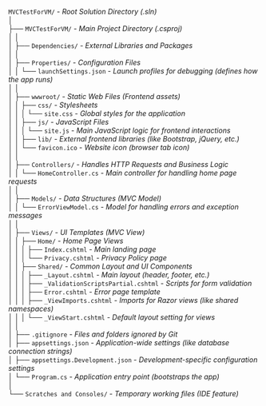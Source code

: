 ﻿`MVCTestForVM/`  - _Root Solution Directory (.sln)_  
│  
├── `MVCTestForVM/`  - _Main Project Directory (.csproj)_  
│   │  
│   ├── `Dependencies/`  - _External Libraries and Packages_  
│   │  
│   ├── `Properties/`  - _Configuration Files_  
│   │   └── `launchSettings.json`  - _Launch profiles for debugging (defines how the app runs)_  
│   │  
│   ├── `wwwroot/`  - _Static Web Files (Frontend assets)_  
│   │   ├── `css/`  - _Stylesheets_  
│   │   │   └── `site.css`  - _Global styles for the application_  
│   │   ├── `js/`  - _JavaScript Files_  
│   │   │   └── `site.js`  - _Main JavaScript logic for frontend interactions_  
│   │   ├── `lib/`  - _External frontend libraries (like Bootstrap, jQuery, etc.)_  
│   │   └── `favicon.ico`  - _Website icon (browser tab icon)_  
│   │  
│   ├── `Controllers/`  - _Handles HTTP Requests and Business Logic_  
│   │   └── `HomeController.cs`  - _Main controller for handling home page requests_  
│   │  
│   ├── `Models/`  - _Data Structures (MVC Model)_  
│   │   └── `ErrorViewModel.cs`  - _Model for handling errors and exception messages_  
│   │  
│   ├── `Views/`  - _UI Templates (MVC View)_  
│   │   ├── `Home/`  - _Home Page Views_  
│   │   │   ├── `Index.cshtml`  - _Main landing page_  
│   │   │   └── `Privacy.cshtml`  - _Privacy Policy page_  
│   │   ├── `Shared/`  - _Common Layout and UI Components_  
│   │   │   ├── `_Layout.cshtml`  - _Main layout (header, footer, etc.)_  
│   │   │   ├── `_ValidationScriptsPartial.cshtml`  - _Scripts for form validation_  
│   │   │   ├── `Error.cshtml`  - _Error page template_  
│   │   │   ├── `_ViewImports.cshtml`  - _Imports for Razor views (like shared namespaces)_  
│   │   │   └── `_ViewStart.cshtml`  - _Default layout setting for views_  
│   │  
│   ├── `.gitignore`  - _Files and folders ignored by Git_  
│   ├── `appsettings.json`  - _Application-wide settings (like database connection strings)_  
│   ├── `appsettings.Development.json`  - _Development-specific configuration settings_  
│   └── `Program.cs`  - _Application entry point (bootstraps the app)_  
│  
└── `Scratches and Consoles/`  - _Temporary working files (IDE feature)_